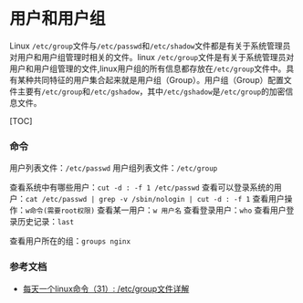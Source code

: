 # 用户和用户组

Linux `/etc/group`文件与`/etc/passwd`和`/etc/shadow`文件都是有关于系统管理员对用户和用户组管理时相关的文件。linux `/etc/group`文件是有关于系统管理员对用户和用户组管理的文件,linux用户组的所有信息都存放在`/etc/group`文件中。具有某种共同特征的用户集合起来就是用户组（Group）。用户组（Group）配置文件主要有`/etc/group`和`/etc/gshadow`，其中`/etc/gshadow`是`/etc/group`的加密信息文件。

[TOC]

### 命令

用户列表文件：`/etc/passwd`
用户组列表文件：`/etc/group`

查看系统中有哪些用户：`cut -d : -f 1 /etc/passwd`
查看可以登录系统的用户：`cat /etc/passwd | grep -v /sbin/nologin | cut -d : -f 1`
查看用户操作：`w命令(需要root权限)`
查看某一用户：`w 用户名`
查看登录用户：`who`
查看用户登录历史记录：`last`

查看用户所在的组：`groups nginx`



### 参考文档

* [每天一个linux命令（31）: /etc/group文件详解](http://www.cnblogs.com/peida/archive/2012/12/05/2802419.html)